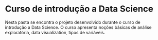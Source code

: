 # Curso de introdução a Data Science

Nesta pasta se encontra o projeto desenvolvido durante o curso de introdução a Data Science.
O curso apresenta noções básicas de análise exploratória, data visualization, tipos de variáveis. 